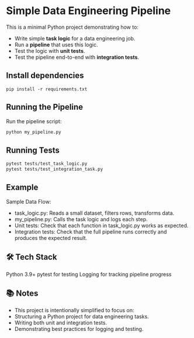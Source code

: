 # Simple Data Engineering Pipeline
This is a minimal Python project demonstrating how to:
- Write simple **task logic** for a data engineering job.
- Run a **pipeline** that uses this logic.
- Test the logic with **unit tests**.
- Test the pipeline end-to-end with **integration tests**.
## Install dependencies
```pip install -r requirements.txt```
## Running the Pipeline
Run the pipeline script:
```bash
python my_pipeline.py
```
##  Running Tests
```bash
pytest tests/test_task_logic.py
pytest tests/test_integration_task.py
```
## Example
Sample Data Flow:
- task_logic.py: Reads a small dataset, filters rows, transforms data.
- my_pipeline.py: Calls the task logic and logs each step.
- Unit tests: Check that each function in task_logic.py works as expected.
- Integration tests: Check that the full pipeline runs correctly and produces the expected result.
## 🛠 Tech Stack
Python 3.9+
pytest for testing
Logging for tracking pipeline progress
## 📚 Notes
- This project is intentionally simplified to focus on:
- Structuring a Python project for data engineering tasks.
- Writing both unit and integration tests.
- Demonstrating best practices for logging and testing.


